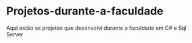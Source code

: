 # Projetos-durante-a-faculdade

Aqui estão os projetos que desenvolvi durante a faculdade em C# e Sql Server
